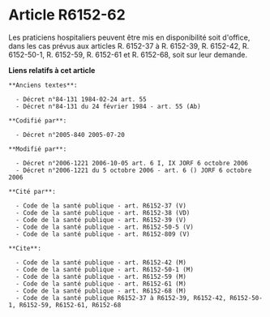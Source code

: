 # Article R6152-62

Les praticiens hospitaliers peuvent être mis en disponibilité soit d'office, dans les cas prévus aux articles R. 6152-37 à R.
6152-39, R. 6152-42, R. 6152-50-1, R. 6152-59, R. 6152-61 et R. 6152-68, soit sur leur demande.

**Liens relatifs à cet article**

	**Anciens textes**:

	  - Décret n°84-131 1984-02-24 art. 55
	  - Décret n°84-131 du 24 février 1984 - art. 55 (Ab)

	**Codifié par**:

	  - Décret n°2005-840 2005-07-20

	**Modifié par**:

	  - Décret n°2006-1221 2006-10-05 art. 6 I, IX JORF 6 octobre 2006
	  - Décret n°2006-1221 du 5 octobre 2006 - art. 6 () JORF 6 octobre 2006

	**Cité par**:

	  - Code de la santé publique - art. R6152-37 (V)
	  - Code de la santé publique - art. R6152-38 (VD)
	  - Code de la santé publique - art. R6152-39 (V)
	  - Code de la santé publique - art. R6152-50-5 (V)
	  - Code de la santé publique - art. R6152-809 (V)

	**Cite**:

	  - Code de la santé publique - art. R6152-42 (M)
	  - Code de la santé publique - art. R6152-50-1 (M)
	  - Code de la santé publique - art. R6152-59 (M)
	  - Code de la santé publique - art. R6152-61 (M)
	  - Code de la santé publique - art. R6152-68 (M)
	  - Code de la santé publique R6152-37 à R6152-39, R6152-42, R6152-50-1, R6152-59, R6152-61, R6152-68
